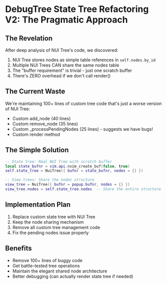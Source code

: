 # DebugTree State Tree Refactoring V2: The Pragmatic Approach

## The Revelation

After deep analysis of NUI Tree's code, we discovered:
1. NUI Tree stores nodes as simple table references in `self.nodes.by_id`
2. Multiple NUI Trees CAN share the same nodes table
3. The "buffer requirement" is trivial - just one scratch buffer
4. There's ZERO overhead if we don't call render()

## The Current Waste

We're maintaining 100+ lines of custom tree code that's just a worse version of NUI Tree:
- Custom add_node (40 lines)
- Custom remove_node (35 lines) 
- Custom _processPendingNodes (25 lines) - suggests we have bugs!
- Custom render method

## The Simple Solution

```lua
-- State tree: Real NUI Tree with scratch buffer
local state_bufnr = vim.api.nvim_create_buf(false, true)
self.state_tree = NuiTree({ bufnr = state_bufnr, nodes = {} })

-- View trees: Share the nodes structure
view_tree = NuiTree({ bufnr = popup.bufnr, nodes = {} })
view_tree.nodes = self.state_tree.nodes  -- Share the entire structure!
```

## Implementation Plan

1. Replace custom state tree with NUI Tree
2. Keep the node sharing mechanism
3. Remove all custom tree management code
4. Fix the pending nodes issue properly

## Benefits

- Remove 100+ lines of buggy code
- Get battle-tested tree operations
- Maintain the elegant shared node architecture
- Better debugging (can actually render state tree if needed)